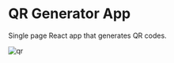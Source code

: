 <h1> QR Generator App </h1>

<p>Single page React app that generates QR codes.</p>

![qr](https://user-images.githubusercontent.com/41467529/181228510-3bcbd46b-d38f-4480-b75e-bdf75ee6ed4e.png)
